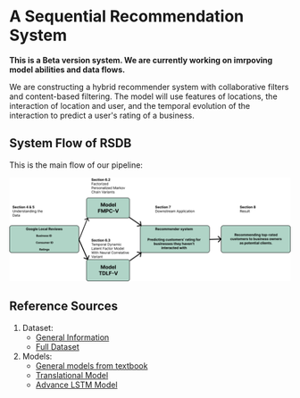 
# A Sequential Recommendation System

**This is a Beta version system. We are currently working on imrpoving model abilities and data flows.**

We are constructing a hybrid recommender system with collaborative filters and content-based filtering. The model will use features of locations, the interaction of location and user, and the temporal evolution of the interaction to predict a user's rating of a business.

## System Flow of RSDB
This is the main flow of our pipeline:

![system](img/SystemWorkFlow.png)

## Reference Sources
1. Dataset:
    - [General Information](https://cseweb.ucsd.edu/~jmcauley/datasets.html#google_local)
    - [Full Dataset](https://datarepo.eng.ucsd.edu/mcauley_group/gdrive/googlelocal/#files)
2. Models:
    - [General models from textbook](https://cseweb.ucsd.edu/~jmcauley/pml/pml_book.pdf)
    - [Translational Model](https://cseweb.ucsd.edu/~jmcauley/pdfs/recsys18a.pdf)
    - [Advance LSTM Model](https://github.com/nijianmo/fit-rec)